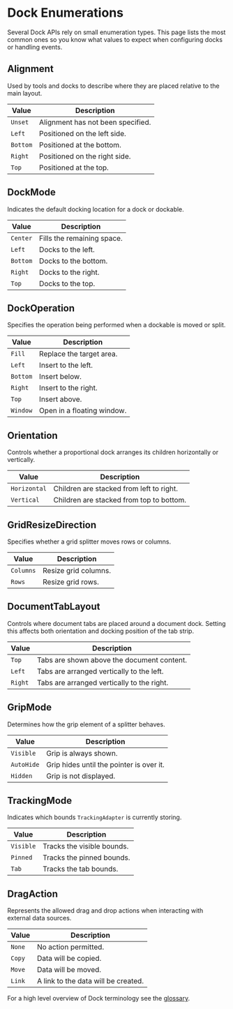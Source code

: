 # Dock Enumerations

Several Dock APIs rely on small enumeration types. This page lists the most common ones so you know what values to expect when configuring docks or handling events.

## Alignment

Used by tools and docks to describe where they are placed relative to the main layout.

| Value | Description |
| ----- | ----------- |
| `Unset` | Alignment has not been specified. |
| `Left` | Positioned on the left side. |
| `Bottom` | Positioned at the bottom. |
| `Right` | Positioned on the right side. |
| `Top` | Positioned at the top. |

## DockMode

Indicates the default docking location for a dock or dockable.

| Value | Description |
| ----- | ----------- |
| `Center` | Fills the remaining space. |
| `Left` | Docks to the left. |
| `Bottom` | Docks to the bottom. |
| `Right` | Docks to the right. |
| `Top` | Docks to the top. |

## DockOperation

Specifies the operation being performed when a dockable is moved or split.

| Value | Description |
| ----- | ----------- |
| `Fill` | Replace the target area. |
| `Left` | Insert to the left. |
| `Bottom` | Insert below. |
| `Right` | Insert to the right. |
| `Top` | Insert above. |
| `Window` | Open in a floating window. |

## Orientation

Controls whether a proportional dock arranges its children horizontally or vertically.

| Value | Description |
| ----- | ----------- |
| `Horizontal` | Children are stacked from left to right. |
| `Vertical` | Children are stacked from top to bottom. |

## GridResizeDirection

Specifies whether a grid splitter moves rows or columns.

| Value | Description |
| ----- | ----------- |
| `Columns` | Resize grid columns. |
| `Rows` | Resize grid rows. |

## DocumentTabLayout

Controls where document tabs are placed around a document dock. Setting this affects both orientation and docking position of the tab strip.

| Value | Description |
| ----- | ----------- |
| `Top` | Tabs are shown above the document content. |
| `Left` | Tabs are arranged vertically to the left. |
| `Right` | Tabs are arranged vertically to the right. |

## GripMode

Determines how the grip element of a splitter behaves.

| Value | Description |
| ----- | ----------- |
| `Visible` | Grip is always shown. |
| `AutoHide` | Grip hides until the pointer is over it. |
| `Hidden` | Grip is not displayed. |

## TrackingMode

Indicates which bounds `TrackingAdapter` is currently storing.

| Value | Description |
| ----- | ----------- |
| `Visible` | Tracks the visible bounds. |
| `Pinned` | Tracks the pinned bounds. |
| `Tab` | Tracks the tab bounds. |

## DragAction

Represents the allowed drag and drop actions when interacting with external data sources.

| Value | Description |
| ----- | ----------- |
| `None` | No action permitted. |
| `Copy` | Data will be copied. |
| `Move` | Data will be moved. |
| `Link` | A link to the data will be created. |

For a high level overview of Dock terminology see the [glossary](dock-glossary.md).
